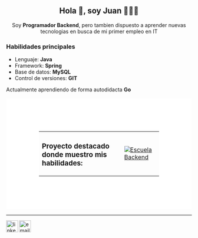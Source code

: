 <h2 align="center">Hola 👋, soy Juan 👨🏻‍💻</h3>
<p align="center">Soy <strong>Programador Backend</strong>, pero tambien dispuesto a aprender nuevas tecnologias en busca de mi primer empleo en IT</p>

### Habilidades principales
- Lenguaje: **Java**
- Framework: **Spring**
- Base de datos: **MySQL**
- Control de versiones: **GIT**

Actualmente aprendiendo de forma autodidacta **Go**

<table style="border: 89px solid white;">
  <tr>
    <td style="vertical-align:middle">
      <h3>Proyecto destacado donde muestro mis habilidades:</h3>
    </td>
    <td>
      <a href="https://github.com/juanjgfredes/escuela-backend">
        <img src="https://github-readme-stats.vercel.app/api/pin/?username=juanjgfredes&repo=escuela-backend&theme=dark&card_width=" alt="Escuela Backend">
      </a>
    </td>
  </tr>
</table>

---
<p>
  <a href="https://www.linkedin.com/in/juanjgfredes">
    <img align="left" width="32px" src="https://img.icons8.com/color/96/000000/linkedin.png" alt="linkedin"/>
  </a>
  <a href="mailto:juanjgfredes@gmail.com">
    <img align="left" width="32px" src="https://img.icons8.com/color/96/000000/gmail.png" alt="email"/>
  </a>
</p>
<!-- 
<p>
  <a href="https://br.linkedin.com/in/felipevpeters">
    <img align="left" alt="Felipe's LinkdeIn" width="30px" src="https://cdn.jsdelivr.net/npm/simple-icons@3.5.0/icons/linkedin.svg" />
  </a>
  <a href="mailto:fveronezipeters@gmail.com">
    <img align="left" alt="GMail" width="30px" src="https://cdn.jsdelivr.net/npm/simple-icons@3.5.0/icons/gmail.svg" />
  </a>
</p> 
-->

<!--
**juanjgfredes/juanjgfredes** is a ✨ _special_ ✨ repository because its `README.md` (this file) appears on your GitHub profile.

Here are some ideas to get you started:

- 🔭 I’m currently working on ...
- 🌱 I’m currently learning ...
- 👯 I’m looking to collaborate on ...
- 🤔 I’m looking for help with ...
- 💬 Ask me about ...
- 📫 How to reach me: ...
- 😄 Pronouns: ...
- ⚡ Fun fact: ...
-->
